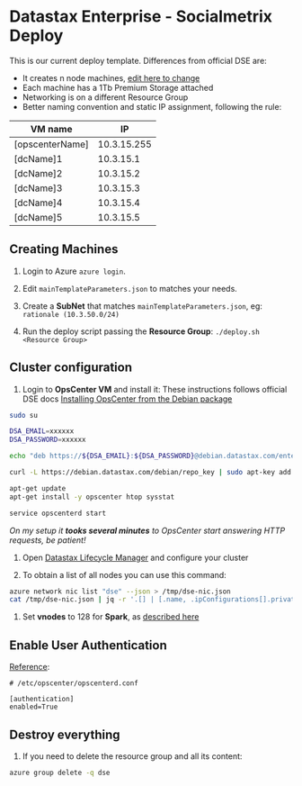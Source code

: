 # Datastax Enterprise - Socialmetrix Deploy
This is our current deploy template. Differences from official DSE are:

- It creates n node machines, [edit here to change](https://github.com/socialmetrix/azure-resource-manager-dse/blob/feature/socialmetrix/singledc/mainTemplateParameters.json#L3)
- Each machine has a 1Tb Premium Storage attached
- Networking is on a different Resource Group
- Better naming convention and static IP assignment, following the rule:

| VM name | IP |
| --- | --- |
| [opscenterName] | 10.3.15.255 |
| [dcName]1 | 10.3.15.1 |
| [dcName]2 | 10.3.15.2 |
| [dcName]3 | 10.3.15.3 |
| [dcName]4 | 10.3.15.4 |
| [dcName]5 | 10.3.15.5 |


## Creating Machines

1. Login to Azure `azure login`.

2. Edit `mainTemplateParameters.json` to matches your needs.

3. Create a **SubNet** that matches `mainTemplateParameters.json`, eg: `rationale (10.3.50.0/24)`

4. Run the deploy script passing the **Resource Group**: `./deploy.sh <Resource Group>`



## Cluster configuration

1. Login to **OpsCenter VM** and install it:
These instructions follows official DSE docs [Installing OpsCenter from the Debian package](http://docs.datastax.com/en/opscenter/6.0/opsc/install/opscInstallDeb_t.html)

```bash
sudo su

DSA_EMAIL=xxxxxx
DSA_PASSWORD=xxxxxx

echo "deb https://${DSA_EMAIL}:${DSA_PASSWORD}@debian.datastax.com/enterprise stable main" | sudo tee /etc/apt/sources.list.d/datastax.sources.list

curl -L https://debian.datastax.com/debian/repo_key | sudo apt-key add -

apt-get update
apt-get install -y opscenter htop sysstat

service opscenterd start
```

*On my setup it **tooks several minutes** to OpsCenter start answering HTTP requests, be patient!*

1. Open [Datastax Lifecycle Manager](http://smxopscenter.eastus2.cloudapp.azure.com:8888/opscenter/lcm.html) and configure your cluster

1. To obtain a list of all nodes you can use this command:

```bash
azure network nic list "dse" --json > /tmp/dse-nic.json
cat /tmp/dse-nic.json | jq -r '.[] | [.name, .ipConfigurations[].privateIPAddress] | @csv' | sort
```

1. Set **vnodes** to 128 for **Spark**, as [described here](https://docs.datastax.com/en/datastax_enterprise/5.0/datastax_enterprise/config/configVnodes.html)

## Enable User Authentication
[Reference](https://docs.datastax.com/en/opscenter/6.0/opsc/configure/opscEnablingAuth.html):

```
# /etc/opscenter/opscenterd.conf

[authentication]
enabled=True
```

## Destroy everything

1. If you need to delete the resource group and all its content:

```bash
azure group delete -q dse
```
